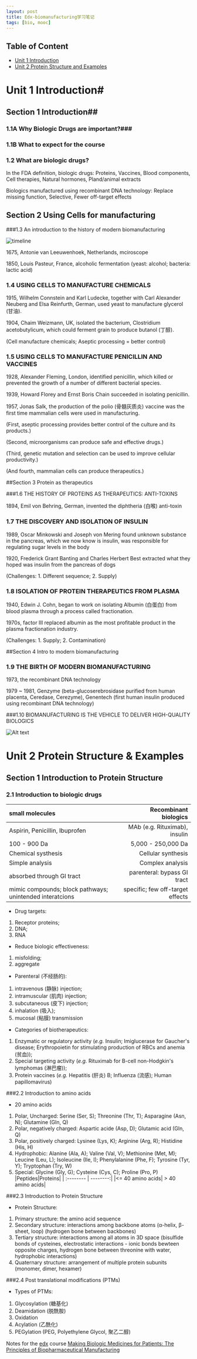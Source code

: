 ```yaml
---
layout: post
title: Edx-biomanufacturing学习笔记
tags: [bio, mooc]
---
```


Table of Content
----------------

* [Unit 1 Introduction](#unit1)
* [Unit 2 Protein Structure and Examples](#unit2)

# <a name="unit1"></a> Unit 1 Introduction#

## Section 1 Introduction##

### 1.1A Why Biologic Drugs are important?###

### 1.1B What to expect for the course

### 1.2 What are biologic drugs?

In the FDA definition, biologic drugs: Proteins, Vaccines, Blood components, Cell therapies, Natural hormones, Pland/animal extracts

Biologics manufactured using recombinant DNA technology: Replace missing function, Selective, Fewer off-target effects

## Section 2 Using Cells for manufacturing

###1.3 An introduction to the history of modern biomanufacturing

![timeline](/images/1441869699042.png)

1675, Antonie van Leeuwenhoek, Netherlands, mciroscope

1850, Louis Pasteur, France, alcoholic fermentation (yeast: alcohol; bacteria: lactic acid)

### 1.4 USING CELLS TO MANUFACTURE CHEMICALS

1915, Wilhelm Connstein and Karl Ludecke, together with Carl Alexander Neuberg and Elsa Reinfurth, German, used yeast to manufacture glycerol (甘油).

1904, Chaim Weizmann, UK,  isolated the bacterium, Clostridium acetobutylicum, which could ferment grain to produce butanol (丁醇).

(Cell manufacture chemicals; Aseptic processing = better control)

### 1.5 USING CELLS TO MANUFACTURE PENICILLIN AND VACCINES

1928, Alexander Fleming, London, identified penicillin, which killed or prevented the growth of a number of different bacterial species.

1939, Howard Florey and Ernst Boris Chain succeeded in isolating penicillin.

1957, Jonas Salk,  the production of the polio (骨髓灰质炎) vaccine was the first time mammalian cells were used in manufacturing.

(First, aseptic processing provides better control of the culture and its products.)

(Second, microorganisms can produce safe and effective drugs.)

(Third, genetic mutation and selection can be used to improve cellular productivity.)

(And fourth, mammalian cells can produce therapeutics.)

##Section 3 Protein as therapeutics

###1.6 THE HISTORY OF PROTEINS AS THERAPEUTICS: ANTI-TOXINS

1894, Emil von Behring, German, invented the diphtheria (白喉) anti-toxin

### 1.7 THE DISCOVERY AND ISOLATION OF INSULIN

1989, Oscar Minkowski and Joseph von Mering found unknown substance in the pancreas, which we now know is insulin, was responsible for regulating sugar levels in the body

1920, Frederick Grant Banting and Charles Herbert Best extracted what they hoped was insulin from the pancreas of dogs

(Challenges: 1. Different sequence; 2. Supply)

### 1.8 ISOLATION OF PROTEIN THERAPEUTICS FROM PLASMA

1940, Edwin J. Cohn, began to work on isolating Albumin (白蛋白) from blood plasma through a process called fractionation.

1970s, factor III replaced albumin as the most profitable product in the plasma fractionation industry.

(Challenges: 1. Supply; 2. Contamination)

##Section 4 Intro to modern biomanufacturing

### 1.9 THE BIRTH OF MODERN BIOMANUFACTURING

1973, the recombinant DNA technology

1979 ~ 1981, Genzyme (beta-glucoserebrosidase purified from human placenta, Ceredase, Cerezyme), Genentech (first human insulin produced using recombinant DNA technology)

###1.10 BIOMANUFACTURING IS THE VEHICLE TO DELIVER HIGH-QUALITY BIOLOGICS

![Alt text](/images/1441870976573.png)

# <a name="unit2"></a> Unit 2 Protein Structure & Examples

## Section 1 Introduction to Protein Structure

### 2.1 Introduction to biologic drugs


| small molecules |  Recombinant biologics |
| :-------- | --------:|
| Aspirin, Penicillin, Ibuprofen | MAb (e.g. Rituximab), insulin|
|100 - 900 Da|5,000 - 250,000 Da|
|Chemical systhesis|Cellular synthesis|
|Simple analysis| Complex analysis|
|absorbed through GI tract|parenteral: bypass GI tract|
|mimic compounds; block pathways; unintended interatcions| specific; few off-target effects|

- Drug targets: 
1. Receptor proteins;
2. DNA; 
3. RNA
- Reduce biologic effectiveness: 
1. misfolding; 
2. aggregate
- Parenteral (不经肠的): 
1. intravenous (静脉) injection; 
2. intramuscular (肌肉) injection; 
3. subcutaneous (皮下) injection; 
4. inhalation (吸入); 
5. mucosal (粘膜) transmission
- Categories of biotherapeutics:
1. Enzymatic or regulatory activity (*e.g.* Insulin; Imiglucerase for Gaucher's disease; Erythropoietin for stimulating production of  RBCs and anemia (贫血));
2. Special targeting activity (*e.g.* Rituximab for B-cell non-Hodgkin's lymphomas (淋巴瘤));
3. Protein vaccines (*e.g.* Hepatitis (肝炎) B; Influenza (流感); Human papillomavirus)

###2.2 Introduction to amino acids
- 20 amino acids
1. Polar, Uncharged: Serine (Ser, S); Threonine (Thr, T); Asparagine (Asn, N); Glutamine (Gln, Q)
2. Polar, negatively charged: Aspartic acide (Asp, D); Glutamic acid (Gln, Q)
3. Polar, positively charged: Lysinee (Lys, K); Arginine (Arg, R); Histidine (His, H)
4. Hydrophobic: Alanine (Ala, A); Valine (Val, V); Methionine (Met, M); Leucine (Leu, L); Isoleucine (Ile, I); Phenylalanine (Phe, F); Tyrosine (Tyr, Y); Tryptophan (Try, W)
5. Special: Glycine (Gly, G); Cysteine (Cys, C); Proline (Pro, P)
|Peptides|Proteins|
| :-------- | --------:|
|<= 40 amino acids| > 40 amino acids|

###2.3 Introduction to Protein Structure
- Protein Structure:
1. Primary structure: the amino acid sequence
2. Secondary structure: interactions among backbone atoms (α-helix, β-sheet, loop) (hydrogen bone between backbones)
3. Tertiary structure: interactions among all atoms in 3D space (bisulfide bonds of cysteines, electrostatic interactions - ionic bonds bewteen opposite charges, hydrogen bone between threonine with water, hydrophobic interactions)
4. Quaternary structure: arrangement of multiple protein subunits (monomer, dimer, hexamer)

###2.4 Post translational modifications (PTMs)
- Types of PTMs:
1. Glycosylation (糖基化)
2. Deamidation (脱酰胺)
3. Oxidation
4. Acylation (乙酰化)
5. PEGylation (PEG, Polyethylene Glycol, 聚乙二醇)

Notes for the [edx](https://www.edx.org/) course [Making Biologic Medicines for Patients: The Principles of Biopharmaceutical Manufacturing](https://www.edx.org/course/making-biologic-medicines-patients-mitx-10-03x)

